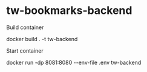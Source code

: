 # tw-bookmarks-backend

Build container

docker build . -t tw-backend


Start container

docker run -dp 8081:8080 --env-file .env tw-backend
